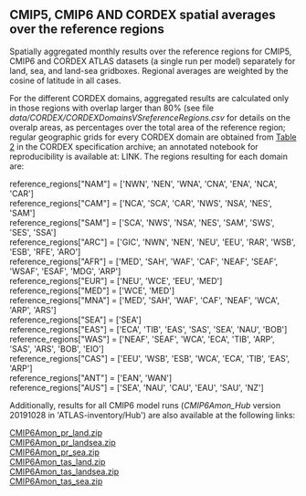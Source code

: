 ## CMIP5, CMIP6 AND CORDEX spatial averages over the reference regions

Spatially aggregated monthly results over the reference regions for CMIP5, CMIP6 and CORDEX ATLAS datasets (a single run per model) separately for land, sea, and land-sea gridboxes. Regional averages are weighted by the cosine of latitude in all cases.

For the different CORDEX domains, aggregated results are calculated only in those regions with overlap larger than 80% (see file *data/CORDEX/CORDEXDomainsVSreferenceRegions.csv* for details on the overalp areas, as percentages over the total area of the reference region; regular geographic grids for every CORDEX domain are obtained from [Table 2](https://is-enes-data.github.io/cordex_archive_specifications.pdf) in the CORDEX specification archive; an annotated notebook for reproducibility is available at: LINK. The regions resulting for each domain are:

reference_regions["NAM"] = ['NWN', 'NEN', 'WNA', 'CNA', 'ENA', 'NCA', 'CAR']<br>
reference_regions["CAM"] = ['NCA', 'SCA', 'CAR', 'NWS', 'NSA', 'NES', 'SAM']<br>
reference_regions["SAM"] = ['SCA', 'NWS', 'NSA', 'NES', 'SAM', 'SWS', 'SES', 'SSA']<br>
reference_regions["ARC"] = ['GIC', 'NWN', 'NEN', 'NEU', 'EEU', 'RAR', 'WSB', 'ESB', 'RFE', 'ARO']<br>
reference_regions["AFR"] = ['MED', 'SAH', 'WAF', 'CAF', 'NEAF', 'SEAF', 'WSAF', 'ESAF', 'MDG', 'ARP']<br>
reference_regions["EUR"] = ['NEU', 'WCE', 'EEU', 'MED']<br>
reference_regions["MED"] = ['WCE', 'MED']<br>
reference_regions["MNA"] = ['MED', 'SAH', 'WAF', 'CAF', 'NEAF', 'WCA', 'ARP', 'ARS']<br>
reference_regions["SEA"] = ['SEA']<br>
reference_regions["EAS"] = ['ECA', 'TIB', 'EAS', 'SAS', 'SEA', 'NAU', 'BOB']<br>
reference_regions["WAS"] = ['NEAF', 'SEAF', 'WCA', 'ECA', 'TIB', 'ARP', 'SAS', 'ARS', 'BOB', 'EIO']<br>
reference_regions["CAS"] = ['EEU', 'WSB', 'ESB', 'WCA', 'ECA', 'TIB', 'EAS', 'ARP']<br>
reference_regions["ANT"] = ['EAN', 'WAN']<br>
reference_regions["AUS"] = ['SEA', 'NAU', 'CAU', 'EAU', 'SAU', 'NZ']

Additionally, results for all CMIP6 model runs (*CMIP6Amon_Hub* version 20191028 in 'ATLAS-inventory/Hub') are also available at the following links:

[CMIP6Amon_pr_land.zip](http://meteo.unican.es/work/IPCC_Atlas/regional_means/CMIP6Amon_pr_land.zip)\
[CMIP6Amon_pr_landsea.zip](http://meteo.unican.es/work/IPCC_Atlas/regional_means/CMIP6Amon_pr_landsea.zip)\
[CMIP6Amon_pr_sea.zip](http://meteo.unican.es/work/IPCC_Atlas/regional_means/CMIP6Amon_pr_sea.zip)\
[CMIP6Amon_tas_land.zip](http://meteo.unican.es/work/IPCC_Atlas/regional_means/CMIP6Amon_tas_land.zip)\
[CMIP6Amon_tas_landsea.zip](http://meteo.unican.es/work/IPCC_Atlas/regional_means/CMIP6Amon_tas_landsea.zip)\
[CMIP6Amon_tas_sea.zip](http://meteo.unican.es/work/IPCC_Atlas/regional_means/CMIP6Amon_tas_sea.zip)

